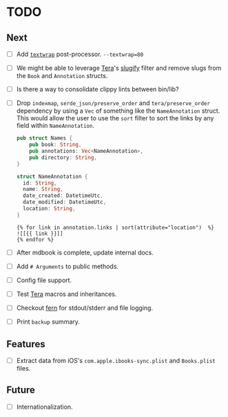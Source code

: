 # TODO

## Next

- [ ] Add [`textwrap`][textwrap] post-processor. `--textwrap=80`
- [ ] We might be able to leverage [Tera][tera]'s [slugify][slugify] filter and
      remove slugs from the `Book` and `Annotation` structs.
- [ ] Is there a way to consolidate clippy lints between bin/lib?
- [ ] Drop `indexmap`, `serde_json/preserve_order` and `tera/preserve_order`
      dependency by using a `Vec` of something like the `NameAnnotation` struct.
      This would allow the user to use the `sort` filter to sort the links by
      any field within `NameAnnotation`.

  ```rust
  pub struct Names {
      pub book: String,
      pub annotations: Vec<NameAnnotation>,
      pub directory: String,
  }
  ```

  ```rust
  struct NameAnnotation {
    id: String,
    name: String,
    date_created: DatetimeUtc,
    date_modified: DatetimeUtc,
    location: String,
  }
  ```

  ```jinja
  {% for link in annotation.links | sort(attribute="location")  %}
  ![[{{ link }}]]
  {% endfor %}
  ```

- [ ] After mdbook is complete, update internal docs.
- [ ] Add `# Arguments` to public methods.
- [ ] Config file support.
- [ ] Test [Tera][tera] macros and inheritances.
- [ ] Checkout [fern][fern] for stdout/stderr and file logging.
- [ ] Print `backup` summary.

## Features

- [ ] Extract data from iOS's `com.apple.ibooks-sync.plist` and `Books.plist` files.

## Future

- [ ] Internationalization.

[fern]: https://docs.rs/fern/latest/fern/
[slugify]: https://tera.netlify.app/docs/#slugify
[tera]: https://tera.netlify.app/
[textwrap]: https://docs.rs/textwrap/latest/textwrap/
